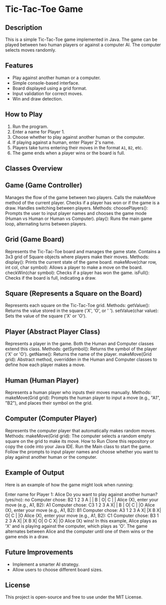 # Tic-Tac-Toe Game

## Description
This is a simple Tic-Tac-Toe game implemented in Java. The game can be played between two human players or against a computer AI. The computer selects moves randomly.

## Features
- Play against another human or a computer.
- Simple console-based interface.
- Board displayed using a grid format.
- Input validation for correct moves.
- Win and draw detection.

## How to Play
1. Run the program.
2. Enter a name for Player 1.
3. Choose whether to play against another human or the computer.
4. If playing against a human, enter Player 2's name.
5. Players take turns entering their moves in the format `A1`, `B2`, etc.
6. The game ends when a player wins or the board is full.


## Classes Overview

## Game (Game Controller)
Manages the flow of the game between two players.
Calls the makeMove method of the current player.
Checks if a player has won or if the game is a draw.
Handles switching between players.
Methods:
choosePlayers(): Prompts the user to input player names and chooses the game mode (Human vs Human or Human vs Computer).
play(): Runs the main game loop, alternating turns between players.
## Grid (Game Board)
Represents the Tic-Tac-Toe board and manages the game state.
Contains a 3x3 grid of Square objects where players make their moves.
Methods:
display(): Prints the current state of the game board.
makeMove(char row, int col, char symbol): Allows a player to make a move on the board.
checkWin(char symbol): Checks if a player has won the game.
isFull(): Checks if the board is full, indicating a draw.
## Square (Represents a Square on the Board)
Represents each square on the Tic-Tac-Toe grid.
Methods:
getValue(): Returns the value stored in the square ('X', 'O', or ' ').
setValue(char value): Sets the value of the square ('X' or 'O').
## Player (Abstract Player Class)
Represents a player in the game. Both the Human and Computer classes extend this class.
Methods:
getSymbol(): Returns the symbol of the player ('X' or 'O').
getName(): Returns the name of the player.
makeMove(Grid grid): Abstract method, overridden in the Human and Computer classes to define how each player makes a move.
## Human (Human Player)
Represents a human player who inputs their moves manually.
Methods:
makeMove(Grid grid): Prompts the human player to input a move (e.g., "A1", "B2"), and places their symbol on the grid.
## Computer (Computer Player)
Represents the computer player that automatically makes random moves.
Methods:
makeMove(Grid grid): The computer selects a random empty square on the grid to make its move.
How to Run
Clone this repository or copy the code into your Java IDE.
Run the Main class to start the game.
Follow the prompts to input player names and choose whether you want to play against another human or the computer.

## Example of Output
Here is an example of how the game might look when running:

Enter name for Player 1: Alice
Do you want to play against another human? (yes/no): no
Computer chose: B2
  1 2 3
A  | | 
B  | O| 
C  | | 
Alice (X), enter your move (e.g., A1, B2): A1
Computer chose: C3
  1 2 3
A X| | 
B  | O| 
C  | |O
Alice (X), enter your move (e.g., A1, B2): B1
Computer chose: A3
  1 2 3
A X| |X
B X| O| 
C  | |O
Alice (X), enter your move (e.g., A1, B2): C1
Computer chose: B3
  1 2 3
A X| |X
B X| O| O
C X| |O
Alice (X) wins!
In this example, Alice plays as 'X' and is playing against the computer, which plays as 'O'. The game alternates between Alice and the computer until one of them wins or the game ends in a draw.


## Future Improvements
- Implement a smarter AI strategy.
- Allow users to choose different board sizes.

## License
This project is open-source and free to use under the MIT License.

